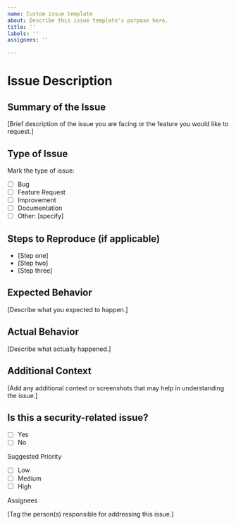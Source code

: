 ```yaml
---
name: Custom issue template
about: Describe this issue template's purpose here.
title: ''
labels: ''
assignees: ''

---
```


# Issue Description
## Summary of the Issue

[Brief description of the issue you are facing or the feature you would like to request.]

## Type of Issue

Mark the type of issue:

 - [ ] Bug
 - [ ] Feature Request
 - [ ] Improvement
 - [ ] Documentation
 - [ ] Other: [specify]

## Steps to Reproduce (if applicable)

  - [Step one]
  - [Step two]
  - [Step three]

## Expected Behavior

[Describe what you expected to happen.]

## Actual Behavior

[Describe what actually happened.]

## Additional Context

[Add any additional context or screenshots that may help in understanding the issue.]

## Is this a security-related issue?

  - [ ] Yes
  - [ ] No

Suggested Priority

  - [ ] Low
  - [ ] Medium
  - [ ] High

Assignees

[Tag the person(s) responsible for addressing this issue.]
